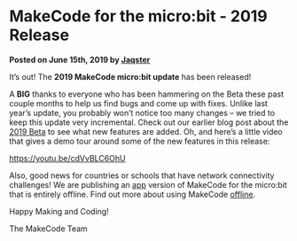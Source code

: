 # MakeCode for the micro:bit - 2019 Release

**Posted on June 15th, 2019 by [Jaqster](https://github.com/jaqster)**

It’s out! The **2019 MakeCode micro:bit update** has been released!

A **BIG** thanks to everyone who has been hammering on the Beta these past couple months to help us find bugs and come up with fixes. Unlike last year’s update, you probably won’t notice too many changes – we tried to keep this update very incremental. Check out our earlier blog post about the [2019 Beta](https://makecode.com/blog/microbit/2019-beta) to see what new features are added. Oh, and here’s a little video that gives a demo tour around some of the new features in this release:
 
https://youtu.be/cdVvBLC6OhU
<br/>

Also, good news for countries or schools that have network connectivity challenges! We are publishing an [app](https://makecode.microbit.org/offline) version of MakeCode for the micro:bit that is entirely offline. Find out more about using MakeCode [offline](https://makecode.microbit.org/offline).

Happy Making and Coding!
<br/>

The MakeCode Team
